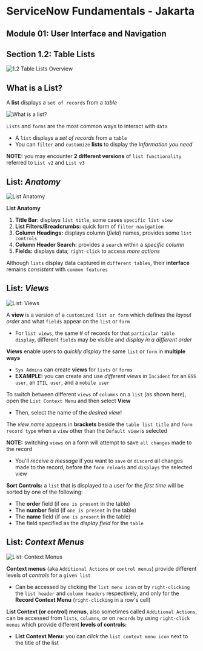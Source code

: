 # ServiceNow Fundamentals - Jakarta
## Module 01: User Interface and Navigation
## Section 1.2: Table Lists

![1.2 Table Lists Overview](https://cl.ly/2r361M2y1d1e/Image%202018-06-06%20at%206.17.59%20PM.png)



## What is a List?
A **list** displays a `set of records` from a _table_

![What is a list?](https://cl.ly/3S2J292T210t/Image%202018-06-06%20at%206.20.09%20PM.png)


`Lists` and `forms` are the most common ways to interact with `data`
- A `list` displays a _set of records_ from a `table`
- You can `filter` and `customize` **lists** to display the _information you need_


**NOTE:** you may encounter **2 different versions** of `list functionality` referred
        to `List v2` and `List v3`


## List: _Anatomy_

![List Anatomy](https://cl.ly/2i0n0m0B2R2r/Image%202018-06-07%20at%2012.29.11%20PM.png)

**List Anatomy**
1. **Title Bar:** displays `list title`, some cases `specific list view`
2. **List Filters/Breadcrumbs:** quick form of `filter navigation`
3. **Column Headings:** displays column (_field_) names, provides some `list controls`
4. **Column Header Search:** provides a `search` within a _specific column_
5. **Fields:** displays data; `right-click` to access _more actions_


Although `lists` display data captured in `different tables`, their **interface**
remains _consistent_ with `common features`



## List: _Views_

![List: Views](https://cl.ly/2m1t0f2F0a1F/Image%202018-06-07%20at%2012.28.34%20PM.png)

A **view** is a version of a `customized list or form` which defines the _layout order_
and what `fields` appear on the `list` or `form`
- For `list views`, the same # of records for that `particular table display`,
  different `fields` may be visible and _display in a different order_

**Views** enable users to _quickly display_ the same `list` or `form` in **multiple ways**
- `Sys Admins` can create **views** for `lists` or `forms`
- **EXAMPLE:** you can create and use _different views_ in `Incident` for an `ESS user`,
  an `ITIL user`, and a `mobile user`

To switch between different `views` of `columns` on a `list` (as shown here),
open the `List Context Menu` and then select **View**
- Then, select the name of the _desired view_!

The _view name_ appears in **brackets** beside the `table list title` and
`form record type` when a `view` other than the `Default view` is selected

**NOTE:** switching `views` on a form will attempt to save `all changes`
made to the record
- You'll _receive a message_ if you want to `save` or `discard` all changes
  made to the record, before the `form reloads` and `displays` the selected view

**Sort Controls:** a `list` that is displayed to a user for the _first time_
will be sorted by one of the following:
- The **order** field (if `one is present` in the table)
- The **number** field (if `one is present` in the table)
- The **name** field (if `one is present` in the table)
- The field specified as the _display field_ for the `table`

## List: _Context Menus_

![List: Context Menus](https://cl.ly/2H1J1y280n12/Image%202018-06-07%20at%2012.20.00%20PM.png)

**Context menus** (aka `Additional Actions` or `control menus`) provide different levels of
_controls_ for a `given list`
- Can be accessed by clicking the `list menu icon` or by `right-clicking` the `list header`
  and `column headers` respectively, and only for the **Record Context Menu** (`right-clicking`
  in a row's cell)

**List Context (or control) menus**, also sometimes called `Additional Actions`, can be
accessed from `lists`, `columns`, or on `records` by using `right-click menus` which provide
different **levels of controls:**
- **List Context Menu:** you can _click_ the `list context menu icon` next to the title of the
                         list
